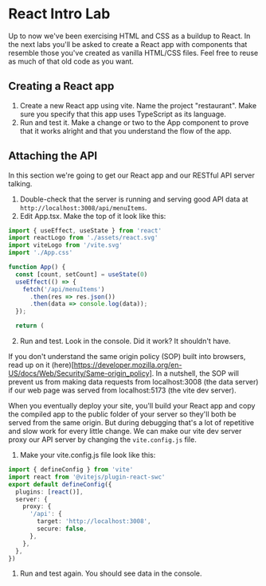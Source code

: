 # React Intro Lab

Up to now we've been exercising HTML and CSS as a buildup to React. In the next labs you'll be asked to create a React app with components that resemble those you've created as vanilla HTML/CSS files. Feel free to reuse as much of that old code as you want. 

## Creating a React app

1. Create a new React app using vite. Name the project "restaurant". Make sure you specify that this app uses TypeScript as its language.
1. Run and test it. Make a change or two to the App component to prove that it works alright and that you understand the flow of the app.

## Attaching the API
In this section we're going to get our React app and our RESTful API server talking.

1. Double-check that the server is running and serving good API data at `http://localhost:3008/api/menuItems`.
1. Edit App.tsx. Make the top of it look like this:
```typescript
import { useEffect, useState } from 'react'
import reactLogo from './assets/react.svg'
import viteLogo from '/vite.svg'
import './App.css'

function App() {
  const [count, setCount] = useState(0)
  useEffect(() => {
    fetch('/api/menuItems')
      .then(res => res.json())
      .then(data => console.log(data));
  });

  return (
```
2. Run and test. Look in the console. Did it work? It shouldn't have.

If you don't understand the same origin policy (SOP) built into browsers, read up on it (here)[https://developer.mozilla.org/en-US/docs/Web/Security/Same-origin_policy]. In a nutshell, the SOP will prevent us from making data requests from localhost:3008 (the data server) if our web page was served from localhost:5173 (the vite dev server).

When you eventually deploy your site, you'll build your React app and copy the compiled app to the public folder of your server so they'll both be served from the same origin. But during debugging that's a lot of repetitive and slow work for every little change. We can make our vite dev server proxy our API server by changing the `vite.config.js` file.

1. Make your vite.config.js file look like this:
```typescript
import { defineConfig } from 'vite'
import react from '@vitejs/plugin-react-swc'
export default defineConfig({
  plugins: [react()],
  server: {
    proxy: {
      '/api': {
        target: 'http://localhost:3008',
        secure: false,
      },
    },
  },
})
```

1. Run and test again. You should see data in the console.